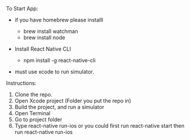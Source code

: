 To Start App:

* if you have homebrew please installl 
    - brew install watchman
    - brew install node
    
* Install React Native CLI
    - npm install -g react-native-cli
    
* must use xcode to run simulator.

Instructions:
1. Clone the repo.
2. Open Xcode project (Folder you put the repo in)
3. Build the project, and run a simulator
4. Open Terminal 
5. Go to project folder
6. Type react-native run-ios or you could first run react-native start then run react-native run-ios
